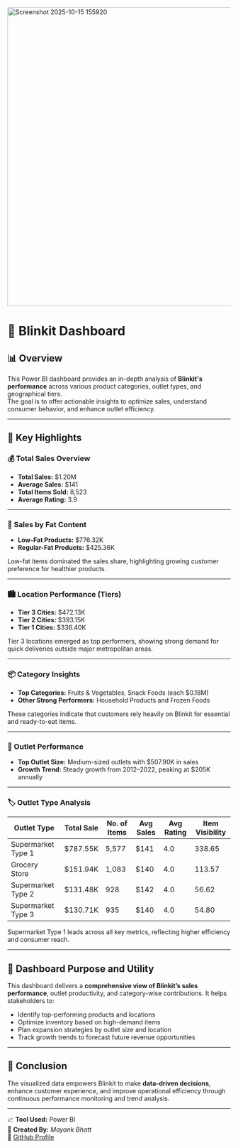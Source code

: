 <img width="1187" height="673" alt="Screenshot 2025-10-15 155920" src="https://github.com/user-attachments/assets/e88e4398-514d-4155-9d6b-2784399b0c9f" />

# 🛒 Blinkit Dashboard

## 📊 Overview  
This Power BI dashboard provides an in-depth analysis of **Blinkit's performance** across various product categories, outlet types, and geographical tiers.  
The goal is to offer actionable insights to optimize sales, understand consumer behavior, and enhance outlet efficiency.

---

## 🔑 Key Highlights

### 💰 Total Sales Overview
- **Total Sales:** $1.20M  
- **Average Sales:** $141  
- **Total Items Sold:** 8,523  
- **Average Rating:** 3.9  

---

### 🥛 Sales by Fat Content
- **Low-Fat Products:** $776.32K  
- **Regular-Fat Products:** $425.36K  

Low-fat items dominated the sales share, highlighting growing customer preference for healthier products.

---

### 🏙️ Location Performance (Tiers)
- **Tier 3 Cities:** $472.13K  
- **Tier 2 Cities:** $393.15K  
- **Tier 1 Cities:** $336.40K  

Tier 3 locations emerged as top performers, showing strong demand for quick deliveries outside major metropolitan areas.

---

### 📦 Category Insights
- **Top Categories:** Fruits & Vegetables, Snack Foods (each $0.18M)  
- **Other Strong Performers:** Household Products and Frozen Foods  

These categories indicate that customers rely heavily on Blinkit for essential and ready-to-eat items.

---

### 🏪 Outlet Performance
- **Top Outlet Size:** Medium-sized outlets with $507.90K in sales  
- **Growth Trend:** Steady growth from 2012–2022, peaking at $205K annually  

---

### 🏷️ Outlet Type Analysis
| Outlet Type         | Total Sale | No. of Items | Avg Sales | Avg Rating | Item Visibility |
|---------------------|-------------|--------------|------------|-------------|-----------------|
| Supermarket Type 1  | $787.55K    | 5,577        | $141       | 4.0         | 338.65          |
| Grocery Store       | $151.94K    | 1,083        | $140       | 4.0         | 113.57          |
| Supermarket Type 2  | $131.48K    | 928          | $142       | 4.0         | 56.62           |
| Supermarket Type 3  | $130.71K    | 935          | $140       | 4.0         | 54.80           |

Supermarket Type 1 leads across all key metrics, reflecting higher efficiency and consumer reach.

---

## 🎯 Dashboard Purpose and Utility
This dashboard delivers a **comprehensive view of Blinkit’s sales performance**, outlet productivity, and category-wise contributions. It helps stakeholders to:

- Identify top-performing products and locations  
- Optimize inventory based on high-demand items  
- Plan expansion strategies by outlet size and location  
- Track growth trends to forecast future revenue opportunities  

---

## 🚀 Conclusion
The visualized data empowers Blinkit to make **data-driven decisions**, enhance customer experience, and improve operational efficiency through continuous performance monitoring and trend analysis.

---

📈 **Tool Used:** Power BI  
🧠 **Created By:** *Mayank Bhatt*  
🔗 [GitHub Profile](https://github.com/Mayank-Bhatt22)
